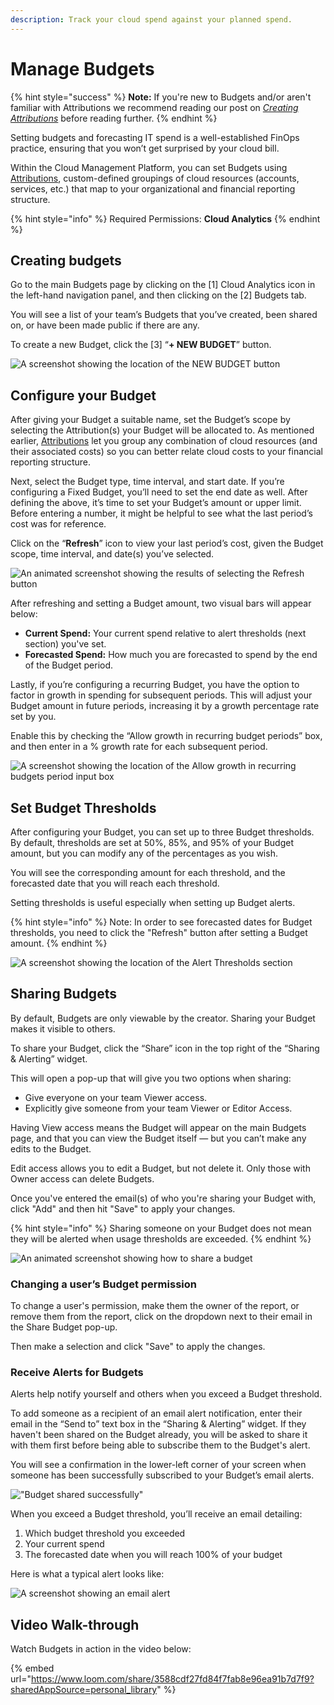 ```yaml
---
description: Track your cloud spend against your planned spend.
---
```


# Manage Budgets

{% hint style="success" %}
**Note:** If you're new to Budgets and/or aren't familiar with Attributions we recommend reading our post on _[_Creating Attributions_](attributing-cloud-spend.md)_ before reading further.
{% endhint %}

Setting budgets and forecasting IT spend is a well-established FinOps practice, ensuring that you won’t get surprised by your cloud bill.

Within the Cloud Management Platform, you can set Budgets using [Attributions](attributing-cloud-spend.md), custom-defined groupings of cloud resources (accounts, services, etc.) that map to your organizational and financial reporting structure.

{% hint style="info" %}
Required Permissions: **Cloud Analytics**
{% endhint %}

## Creating budgets

Go to the main Budgets page by clicking on the \[1] Cloud Analytics icon in the left-hand navigation panel, and then clicking on the \[2] Budgets tab.

You will see a list of your team’s Budgets that you’ve created, been shared on, or have been made public if there are any.

To create a new Budget, click the \[3] “**+ NEW BUDGET**”  button.

![A screenshot showing the location of the _NEW BUDGET_ button](../.gitbook/assets/budgets1.jpg)

## Configure your Budget

After giving your Budget a suitable name, set the Budget’s scope by selecting the Attribution(s) your Budget will be allocated to. As mentioned earlier, [Attributions](attributing-cloud-spend.md) let you group any combination of cloud resources (and their associated costs) so you can better relate cloud costs to your financial reporting structure.

Next, select the Budget type, time interval, and start date. If you’re configuring a Fixed Budget, you’ll need to set the end date as well. After defining the above, it’s time to set your Budget’s amount or upper limit. Before entering a number, it might be helpful to see what the last period’s cost was for reference.

Click on the “**Refresh**” icon to view your last period’s cost, given the Budget scope, time interval, and date(s) you’ve selected.

![An animated screenshot showing the results of selecting the _Refresh_ button](../.gitbook/assets/refreshbudget.gif)

After refreshing and setting a Budget amount, two visual bars will appear below:

* **Current Spend:** Your current spend relative to alert thresholds (next section) you've set.
* **Forecasted Spend:** How much you are forecasted to spend by the end of the Budget period.

Lastly, if you’re configuring a recurring Budget, you have the option to factor in growth in spending for subsequent periods. This will adjust your Budget amount in future periods, increasing it by a growth percentage rate set by you.

Enable this by checking the “Allow growth in recurring budget periods” box, and then enter in a % growth rate for each subsequent period.

![A screenshot showing the location of the _Allow growth in recurring budgets
period_ input box](../.gitbook/assets/growthbudget.jpg)

## Set Budget Thresholds

After configuring your Budget, you can set up to three Budget thresholds. By default, thresholds are set at 50%, 85%, and 95% of your Budget amount, but you can modify any of the percentages as you wish.

You will see the corresponding amount for each threshold, and the forecasted date that you will reach each threshold.

Setting thresholds is useful especially when setting up Budget alerts.

{% hint style="info" %}
Note: In order to see forecasted dates for Budget thresholds, you need to click the "Refresh" button after setting a Budget amount.
{% endhint %}

![A screenshot showing the location of the _Alert Thresholds_ section](../.gitbook/assets/budgets3.jpg)

## Sharing Budgets

By default, Budgets are only viewable by the creator. Sharing your Budget makes it visible to others.

To share your Budget, click the “Share” icon in the top right of the “Sharing & Alerting” widget.

This will open a pop-up that will give you two options when sharing:

* Give everyone on your team Viewer access.
* Explicitly give someone from your team Viewer or Editor Access.

Having View access means the Budget will appear on the main Budgets page, and that you can view the Budget itself — but you can’t make any edits to the Budget.

Edit access allows you to edit a Budget, but not delete it. Only those with Owner access can delete Budgets.

Once you've entered the email(s) of who you're sharing your Budget with, click "Add" and then hit "Save" to apply your changes.

{% hint style="info" %}
Sharing someone on your Budget does not mean they will be alerted when usage thresholds are exceeded.
{% endhint %}

![An animated screenshot showing how to share a budget](../.gitbook/assets/budgets4.gif)

### Changing a user’s Budget permission

To change a user's permission, make them the owner of the report, or remove them from the report, click on the dropdown next to their email in the Share Budget pop-up.

Then make a selection and click "Save" to apply the changes.

### Receive Alerts for Budgets

Alerts help notify yourself and others when you exceed a Budget threshold.

To add someone as a recipient of an email alert notification, enter their email in the “Send to” text box in the “Sharing & Alerting” widget. If they haven't been shared on the Budget already, you will be asked to share it with them first before being able to subscribe them to the Budget's alert.

You will see a confirmation in the lower-left corner of your screen when someone has been successfully subscribed to your Budget’s email alerts.

!["Budget shared successfully"](../.gitbook/assets/budgets5.jpg)

When you exceed a Budget threshold, you’ll receive an email detailing:

1. Which budget threshold you exceeded
2. Your current spend
3. The forecasted date when you will reach 100% of your budget

Here is what a typical alert looks like:

![A screenshot showing an email alert](../.gitbook/assets/budgetalert.jpg)

## Video Walk-through

Watch Budgets in action in the video below:

{% embed url="https://www.loom.com/share/3588cdf27fd84f7fab8e96ea91b7d7f9?sharedAppSource=personal_library" %}
